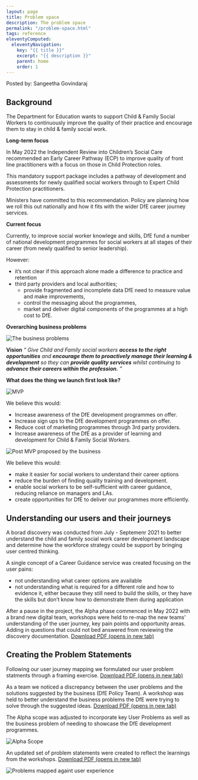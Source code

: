 ```yaml
---
layout: page
title: Problem space
description: The problem space
permalink: "/problem-space.html"
tags: reference
eleventyComputed:
  eleventyNavigation:
    key: "{{ title }}"
    excerpt: "{{ description }}"
    parent: home
    order: 1
---
```


Posted by: Sangeetha Govindaraj

## Background

The Department for Education wants to support Child & Family Social Workers to continuously improve the quality of their practice and encourage them to stay in child & family social work.

**Long-term focus**

In May 2022 the Independent Review into Children’s Social Care recommended an Early Career Pathway (ECP) to improve quality of front line practitioners with a focus on those in Child Protection roles.

This mandatory support package includes a pathway of development and assessments for newly qualified social workers through to Expert Child Protection practitioners.

Ministers have committed to this recommendation. Policy are planning how we roll this out nationally and how it fits with the wider DfE career journey services.

**Current focus**

Currently, to improve social worker knowlege and skills, DfE fund a number of national development programmes for social workers at all stages of their career (from newly qualified to senior leadership).

However:

- it’s not clear if this approach alone made a difference to practice and retention
- third party providers and local authorities;
  - provide fragmented and incomplete data DfE need to measure value and make improvements,
  - control the messaging about the programmes,
  - market and deliver digital components of the programmes at a high cost to DfE.

**Overarching business problems**

![The business problems](business-problems.png "The business problems")

**Vision**
*“ Give Child and Family social workers* ***access to the right opportunities*** *and* ***encourage them to proactively manage their learning & development*** *so they can* ***provide quality services*** *whilst continuing to* ***advance their careers within the profession.*** *”*


**What does the thing we launch first look like?**

![MVP](MVP.png "MVP")

We believe this would:
- Increase awareness of the DfE development programmes on offer.
- Increase sign ups to the DfE development programmes on offer.
- Reduce cost of marketing programmes through 3rd party providers.
- Increase awareness of the DfE as a provider of learning and development for Child & Family Social Workers.



![Post MVP proposed by the business](businessMVP.png "Post MVP proposed by the business")

We believe this would:
- make it easier for social workers to understand their career options
- reduce the burden of finding quality training and development.
- enable social workers to be self-sufficient with career guidance, reducing reliance on managers and LAs.
- create opportunities for DfE to deliver our programmes more efficiently.


## Understanding our users and their journeys

A borad discovery was conducted from July - Septemenr 2021 to better understand the child and family social work career development landscape and determine how the workforce strategy could be support by bringing user centred thinking.

A single concept of a Career Guidance service was created focusing on the user pains:
- not understanding what career options are available
- not understanding what is required for a different role and how to evidence it, either because they still need to build the skills, or they have the skills but don’t know how to demonstrate them during application


After a pause in the project, the Alpha phase commenced in May 2022 with a brand new digital team, workshops were held to re-map the new teams' understanding of the user journey, key pain points and opportunity areas. Adding in questions that could not bed answered from reviewing the discovery documentation.
<a href="/documents/user-journey-mapping.pdf" target="_blank">Download PDF (opens in new tab)</a>


## Creating the Problem Statements

Following our user journey mapping we formulated our user problem statments through a framing exercise.
<a href="/documents/problem-statment-framing.pdf" target="_blank">Download PDF (opens in new tab)</a>

As a team we noticed a discrepancy between the user problems and the solutions suggested by the business (DfE Policy Team). A workshop was held to better understand the business problems the DfE were trying to solve through the suggested ideas.
<a href="/documents/clarifying-business.pdf" target="_blank">Download PDF (opens in new tab)</a>

The Alpha scope was adjusted to incorporate key User Problems as well as the business problem of needing to showcase the DfE development programmes.

![Alpha Scope](user-problems.png "Alpha Scope")


An updated set of problem statements were created to reflect the learnings from the workshops.
<a href="/documents/problem-statement.pdf" target="_blank">Download PDF (opens in new tab)</a>

![Problems mapped againt user experience](user-experience.png "Problems mapped againt user experience")

